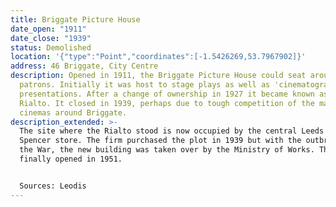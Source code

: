 ```yaml
---
title: Briggate Picture House
date_open: "1911"
date_close: "1939"
status: Demolished
location: '{"type":"Point","coordinates":[-1.5426269,53.7967902]}'
address: 46 Briggate, City Centre
description: Opened in 1911, the Briggate Picture House could seat around 600
  patrons. Initially it was host to stage plays as well as 'cinematograph'
  presentations. After a change of ownership in 1927 it became known as The
  Rialto. It closed in 1939, perhaps due to tough competition of the many other
  cinemas around Briggate.
description_extended: >-
  The site where the Rialto stood is now occupied by the central Leeds Marks and
  Spencer store. The firm purchased the plot in 1939 but with the outbreak of
  the War, the new building was taken over by the Ministry of Works. The store
  finally opened in 1951.


  Sources: Leodis
---
```

